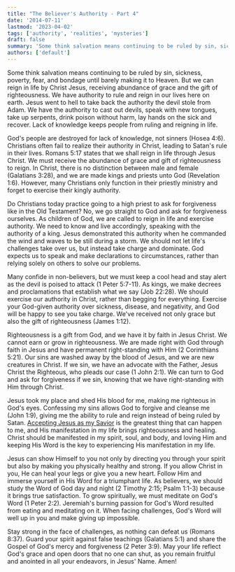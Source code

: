 ```yaml
---
title: "The Believer's Authority - Part 4"
date: '2014-07-11'
lastmod: '2023-04-02'
tags: ['authority', 'realities', 'mysteries']
draft: false
summary: 'Some think salvation means continuing to be ruled by sin, sickness, poverty, fear, and bondage until barely making it to Heaven. But we can reign in life by Christ Jesus, receiving abundance of grace and the gift of righteousness.'
authors: ['default']
---
```


Some think salvation means continuing to be ruled by sin, sickness, poverty, fear, and bondage until barely making it to Heaven. But we can reign in life by Christ Jesus, receiving abundance of grace and the gift of righteousness. We have authority to rule and reign in our lives here on earth. Jesus went to hell to take back the authority the devil stole from Adam. We have the authority to cast out devils, speak with new tongues, take up serpents, drink poison without harm, lay hands on the sick and recover. Lack of knowledge keeps people from ruling and reigning in life.

God's people are destroyed for lack of knowledge, not sinners (Hosea 4:6). Christians often fail to realize their authority in Christ, leading to Satan's rule in their lives. Romans 5:17 states that we shall reign in life through Jesus Christ. We must receive the abundance of grace and gift of righteousness to reign. In Christ, there is no distinction between male and female (Galatians 3:28), and we are made kings and priests unto God (Revelation 1:6). However, many Christians only function in their priestly ministry and forget to exercise their kingly authority.

Do Christians today practice going to a high priest to ask for forgiveness like in the Old Testament? No, we go straight to God and ask for forgiveness ourselves. As children of God, we are called to reign in life and exercise authority. We need to know and live accordingly, speaking with the authority of a king. Jesus demonstrated this authority when he commanded the wind and waves to be still during a storm. We should not let life's challenges take over us, but instead take charge and dominate. God expects us to speak and make declarations to circumstances, rather than relying solely on others to solve our problems.

Many confide in non-believers, but we must keep a cool head and stay alert as the devil is poised to attack (1 Peter 5:7-11). As kings, we make decrees and proclamations that establish what we say (Job 22:28). We should exercise our authority in Christ, rather than begging for everything. Exercise your God-given authority over sickness, disease, and negativity, and God will be happy to see you take charge. We've received not only grace but also the gift of righteousness (James 1:12).

Righteousness is a gift from God, and we have it by faith in Jesus Christ. We cannot earn or grow in righteousness. We are made right with God through faith in Jesus and have permanent right-standing with Him (2 Corinthians 5:21). Our sins are washed away by the blood of Jesus, and we are new creatures in Christ. If we sin, we have an advocate with the Father, Jesus Christ the Righteous, who pleads our case (1 John 2:1). We can turn to God and ask for forgiveness if we sin, knowing that we have right-standing with Him through Christ.

Jesus took my place and shed His blood for me, making me righteous in God's eyes. Confessing my sins allows God to forgive and cleanse me (John 1:9), giving me the ability to rule and reign instead of being ruled by Satan. [Accepting Jesus as my Savior](/salvation) is the greatest thing that can happen to me, and His manifestation in my life brings righteousness and healing. Christ should be manifested in my spirit, soul, and body, and loving Him and keeping His Word is the key to experiencing His manifestation in my life.

Jesus can show Himself to you not only by directing you through your spirit but also by making you physically healthy and strong. If you allow Christ in you, He can heal your legs or give you a new heart. Follow Him and immerse yourself in His Word for a triumphant life. As believers, we should study the Word of God day and night (2 Timothy 2:15; Psalm 1:1-3) because it brings true satisfaction. To grow spiritually, we must meditate on God's Word (1 Peter 2:2). Jeremiah's burning passion for God's Word resulted from eating and meditating on it. When facing challenges, God's Word will well up in you and make giving up impossible.

Stay strong in the face of challenges, as nothing can defeat us (Romans 8:37). Guard your spirit against false teachings (Galatians 5:1) and share the Gospel of God's mercy and forgiveness (2 Peter 3:9). May your life reflect God's grace and open doors that no one can shut, as you remain fruitful and anointed in all your endeavors, in Jesus' Name. Amen!
